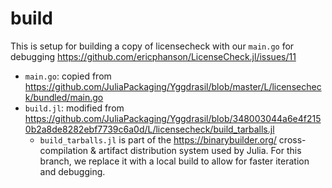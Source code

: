 # build

This is setup for building a copy of licensecheck with our `main.go` for debugging https://github.com/ericphanson/LicenseCheck.jl/issues/11

- `main.go`: copied from https://github.com/JuliaPackaging/Yggdrasil/blob/master/L/licensecheck/bundled/main.go
- `build.jl`: modified from https://github.com/JuliaPackaging/Yggdrasil/blob/348003044a6e4f2150b2a8de8282ebf7739c6a0d/L/licensecheck/build_tarballs.jl
    - `build_tarballs.jl` is part of the https://binarybuilder.org/ cross-compilation & artifact distribution system used by Julia. For this branch, we replace it with a local build to allow for faster iteration and debugging.
